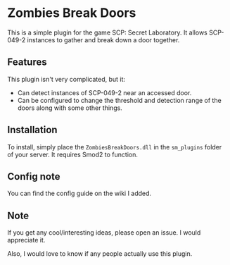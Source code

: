 # Zombies Break Doors
This is a simple plugin for the game SCP: Secret Laboratory. It allows SCP-049-2 instances to gather and break down a door together.

## Features
This plugin isn't very complicated, but it:
- Can detect instances of SCP-049-2 near an accessed door.
- Can be configured to change the threshold and detection range of the doors along with some other things.

## Installation
To install, simply place the ```ZombiesBreakDoors.dll``` in the ```sm_plugins``` folder of your server. It requires Smod2 to function.

## Config note
You can find the config guide on the wiki I added.

## Note
If you get any cool/interesting ideas, please open an issue. I would appreciate it.

Also, I would love to know if any people actually use this plugin.
